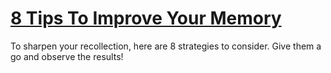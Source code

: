 
# [8 Tips To Improve Your Memory](https://www.mindhaste.com/t/productivity/8-tips-to-improve-your-memory-3)

To sharpen your recollection, here are 8 strategies to consider. Give them a go and observe the results!
    